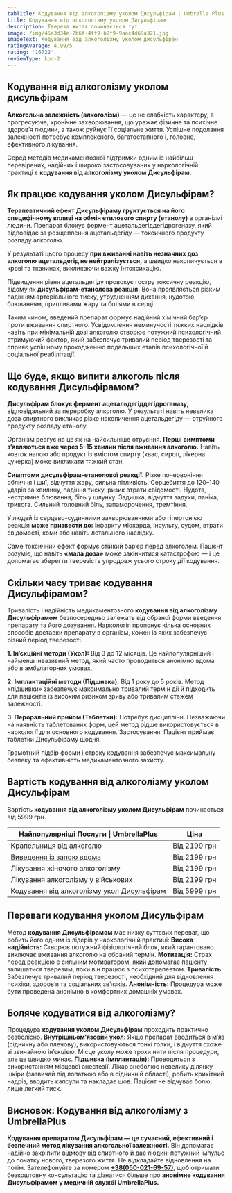 ```yaml
---
tabTitle: Кодування від алкоголізму уколом Дисульфірам | Umbrella Plus | Від 5999 грн
title: Кодування від алкоголізму уколом Дисульфірам
description: Твереза ​​життя починається тут
image: /img/45a3d34e-7b6f-4ff9-b2f9-9aac4d65a321.jpg
imageText: Кодування від алкоголізму уколом дисульфірам
ratingAvarage: 4.99/5
rating: '16722'
reviewType: kod-2
---
```


## Кодування від алкоголізму уколом дисульфірам

**Алкогольна залежність (алкоголізм)** — це не слабкість характеру, а прогресуюче, хронічне захворювання, що уражає фізичне та психічне здоров’я людини, а також руйнує її соціальне життя. Успішне подолання залежності потребує комплексного, багатоетапного і, головне, ефективного лікування.

Серед методів медикаментозної підтримки одним із найбільш перевірених, надійних і широко застосовуваних у наркологічній практиці є **кодування від алкоголізму уколом Дисульфірам.**

## Як працює кодування уколом Дисульфірам?

**Терапевтичний ефект Дисульфіраму ґрунтується на його специфічному впливі на обмін етилового спирту (етанолу)** в організмі людини. Препарат блокує фермент ацетальдегіддегідрогеназу, який відповідає за розщеплення ацетальдегіду — токсичного продукту розпаду алкоголю.

У результаті цього процесу **при вживанні навіть незначних доз алкоголю ацетальдегід не нейтралізується,** а швидко накопичується в крові та тканинах, викликаючи важку інтоксикацію.

Підвищення рівня ацетальдегіду провокує гостру токсичну реакцію, відому як **дисульфірам-етанолова реакція.** Вона проявляється різким падінням артеріального тиску, утрудненням дихання, нудотою, блюванням, припливами жару та болями в серці.

Таким чином, введений препарат формує надійний хімічний бар’єр проти вживання спиртного. Усвідомлення неминучості тяжких наслідків навіть при мінімальній дозі алкоголю створює потужний психологічний стримуючий фактор, який забезпечує тривалий період тверезості та сприяє успішному проходженню подальших етапів психологічної й соціальної реабілітації.

## Що буде, якщо випити алкоголь після кодування Дисульфірамом?

**Дисульфірам блокує фермент ацетальдегіддегідрогеназу,** відповідальний за переробку алкоголю. У результаті навіть невелика доза спиртного викликає різке накопичення ацетальдегіду — отруйного продукту розпаду етанолу.

Організм реагує на це як на найсильніше отруєння. **Перші симптоми з’являються вже через 5–15 хвилин після вживання алкоголю.** Навіть ковток напою або продукт із вмістом спирту (квас, сироп, лікерна цукерка) може викликати тяжкий стан.

**Симптоми дисульфірам-етанолової реакції.** Різке почервоніння обличчя і шиї, відчуття жару, сильна пітливість. Серцебиття до 120–140 ударів за хвилину, падіння тиску, ризик втрати свідомості. Нудота, нестримне блювання, біль у шлунку. Задишка, відчуття задухи, паніка, тривога. Сильний головний біль, запаморочення, тремтіння.

У людей із серцево-судинними захворюваннями або гіпертонією реакція **може призвести до:** інфаркту міокарда, інсульту, судом, втрати свідомості, коми або навіть летального наслідку.

Саме токсичний ефект формує стійкий бар’єр перед алкоголем. Пацієнт розуміє, що навіть **«мала доза»** може закінчитися катастрофою — і це допомагає зберегти тверезість упродовж усього строку дії кодування.

## Скільки часу триває кодування Дисульфірамом?

Тривалість і надійність медикаментозного **кодування від алкоголізму Дисульфірамом** безпосередньо залежать від обраної форми введення препарату та його дозування. Наркологія пропонує кілька основних способів доставки препарату в організм, кожен із яких забезпечує різний період тверезості.

**1. Ін’єкційні методи (Укол):** Від 3 до 12 місяців. Це найпопулярніший і найменш інвазивний метод, який часто проводиться анонімно вдома або в амбулаторних умовах.

**2. Імплантаційні методи (Підшивка):** Від 1 року до 5 років. Метод «підшивки» забезпечує максимально тривалий термін дії й підходить для пацієнтів із високим ризиком зриву або тривалим стажем залежності.

**3. Пероральний прийом (Таблетки):** Потребує дисципліни. Незважаючи на наявність таблетованих форм, цей метод рідше використовується в наркології для основного кодування. Застосування: Пацієнт приймає таблетки Дисульфіраму щодня.

Грамотний підбір форми і строку кодування забезпечує максимальну безпеку та ефективність медикаментозного захисту.

## Вартість кодування від алкоголізму уколом Дисульфірам

Вартість **кодування від алкоголізму уколом Дисульфірам** починається від 5999 грн.

| Найпопулярніші Послуги \| UmbrellaPlus                              | Ціна         |
| ------------------------------------------------------------------- | ------------ |
| [Крапельниця від алкоголю](kapelnica-ot-alkogolia-UmbrellaPlus-ua)  | Від 2199 грн |
| [Виведення із запою вдома](Vivod-iz-zapoia-na-domy-UmbrellaPlus-ua) | Від 2199 грн |
| Лікування жіночого алкоголізму                                      | Від 2199 грн |
| Лікування алкоголізму у військових                                  | Від 2199 грн |
| Кодування від алкоголізму укол Дисульфірам                          | Від 5999 грн |

## Переваги кодування уколом Дисульфірам

Метод **кодування Дисульфірамом** має низку суттєвих переваг, що робить його одним із лідерів у наркологічній практиці:
**Висока надійність:** Створює потужний фізіологічний блок, який гарантовано виключає вживання алкоголю на обраний термін.
**Мотивація:** Страх перед реакцією є сильним мотиватором, який допомагає пацієнту залишатися тверезим, поки він працює з психотерапевтом.
**Тривалість:** Забезпечує тривалий період тверезості, необхідний для відновлення психіки, здоров’я та соціальних зв’язків.
**Анонімність:** Процедура може бути проведена анонімно в комфортних домашніх умовах.

## Боляче кодуватися від алкоголізму?

Процедура **кодування уколом Дисульфірам** проходить практично безболісно.
**Внутрішньом’язовий укол:** Якщо препарат вводиться в м’яз (сідничну або плечову), використовуються тонкі голки, і відчуття схоже зі звичайною ін’єкцією. Місце уколу може трохи нити після процедури, але це швидко минає.
**Підшивка (імплантація):** Проводиться з використанням місцевої анестезії. Лікар знеболює невелику ділянку шкіри (зазвичай під лопаткою або в сідничній області), робить крихітний надріз, вводить капсули та накладає шов. Пацієнт не відчуває болю, лише легкий тиск.

## Висновок: Кодування від алкоголізму з UmbrellaPlus

**Кодування препаратом Дисульфірам — це сучасний, ефективний і безпечний метод лікування алкогольної залежності.** Він допомагає надійно закріпити відмову від спиртного й дає людині потужний імпульс до початку нового, тверезого життя.
Не відкладайте відновлення на потім. Зателефонуйте за номером **[+38(050-021-69-57)](tel:0500216957)**, щоб отримати безкоштовну консультацію та дізнатися більше про **анонімне кодування Дисульфірамом у медичній службі UmbrellaPlus.**
